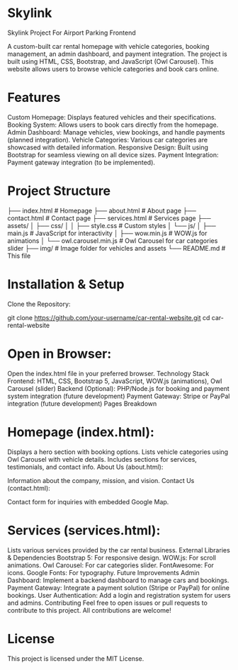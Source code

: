 # Skylink
Skylink Project For Airport Parking Frontend

A custom-built car rental homepage with vehicle categories, booking management, an admin dashboard, and payment integration. The project is built using HTML, CSS, Bootstrap, and JavaScript (Owl Carousel). This website allows users to browse vehicle categories and book cars online.

# Features
Custom Homepage: Displays featured vehicles and their specifications.
Booking System: Allows users to book cars directly from the homepage.
Admin Dashboard: Manage vehicles, view bookings, and handle payments (planned integration).
Vehicle Categories: Various car categories are showcased with detailed information.
Responsive Design: Built using Bootstrap for seamless viewing on all device sizes.
Payment Integration: Payment gateway integration (to be implemented).

# Project Structure
├── index.html           # Homepage
├── about.html           # About page
├── contact.html         # Contact page
├── services.html        # Services page
├── assets/
│   ├── css/
│   │   ├── style.css    # Custom styles
│   └── js/
│       ├── main.js      # JavaScript for interactivity
│       ├── wow.min.js   # WOW.js for animations
│       └── owl.carousel.min.js  # Owl Carousel for car categories slider
├── img/                 # Image folder for vehicles and assets
└── README.md            # This file


# Installation & Setup
Clone the Repository:

git clone https://github.com/your-username/car-rental-website.git
cd car-rental-website

# Open in Browser:
Open the index.html file in your preferred browser.
Technology Stack
Frontend: HTML, CSS, Bootstrap 5, JavaScript, WOW.js (animations), Owl Carousel (slider)
Backend (Optional): PHP/Node.js for booking and payment system integration (future development)
Payment Gateway: Stripe or PayPal integration (future development)
Pages Breakdown

# Homepage (index.html):

Displays a hero section with booking options.
Lists vehicle categories using Owl Carousel with vehicle details.
Includes sections for services, testimonials, and contact info.
About Us (about.html):

Information about the company, mission, and vision.
Contact Us (contact.html):

Contact form for inquiries with embedded Google Map.

# Services (services.html):
Lists various services provided by the car rental business.
External Libraries & Dependencies
Bootstrap 5: For responsive design.
WOW.js: For scroll animations.
Owl Carousel: For car categories slider.
FontAwesome: For icons.
Google Fonts: For typography.
Future Improvements
Admin Dashboard: Implement a backend dashboard to manage cars and bookings.
Payment Gateway: Integrate a payment solution (Stripe or PayPal) for online bookings.
User Authentication: Add a login and registration system for users and admins.
Contributing
Feel free to open issues or pull requests to contribute to this project. All contributions are welcome!

# License
This project is licensed under the MIT License.
